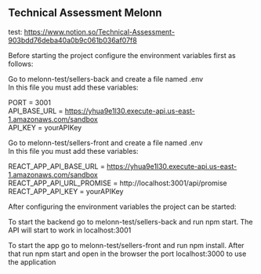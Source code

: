 ## Technical Assessment Melonn
test: https://www.notion.so/Technical-Assessment-903bdd76deba40a0b9c061b036af07f8  

Before starting the project configure the environment variables first as follows:  
  
Go to melonn-test/sellers-back and create a file named .env  
In this file you must add these variables:  
  
PORT = 3001  
API_BASE_URL = https://yhua9e1l30.execute-api.us-east-1.amazonaws.com/sandbox  
API_KEY = yourAPIKey  
  
Go to melonn-test/sellers-front and create a file named .env  
In this file you must add these variables:  
  
REACT_APP_API_BASE_URL = https://yhua9e1l30.execute-api.us-east-1.amazonaws.com/sandbox  
REACT_APP_API_URL_PROMISE =  http://localhost:3001/api/promise  
REACT_APP_API_KEY = yourAPIKey    
  
After configuring the environment variables the project can be started:  
  
To start the backend go to melonn-test/sellers-back and run npm start. The API will start to work in localhost:3001  
   
To start the app go to melonn-test/sellers-front and run npm install. After that run npm start and  open in the browser the port localhost:3000 to use the application   